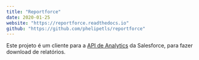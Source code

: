 ```yaml
---
title: "Reportforce"
date: 2020-01-25
website: "https://reportforce.readthedocs.io"
github: "https://github.com/phelipetls/reportforce"
---
```


Este projeto é um cliente para a
[API de Analytics](https://resources.docs.salesforce.com/226/latest/en-us/sfdc/pdf/bi_dev_guide_rest.pdf)
da Salesforce, para fazer download de relatórios.
